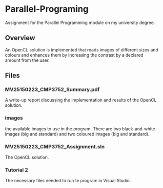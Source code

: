 # Parallel-Programing
Assignment for the Parallel Programming module on my university degree.

## Overview
An OpenCL solution is implemented that reads images of different sizes and colours and enhances them by increasing the contrast by a declared amount from the user.

## Files

### MV25150223_CMP3752_Summary.pdf
A write-up report discussing the implementation and results of the OpenCL solution.

### images
the available images to use in the program. There are two black-and-white images (big and standard) and two coloured images (big and standard).

### MV25150223_CMP3752_Assignment.sln
The OpenCL solution.

### Tutorial 2
The necessary files needed to run te program in Visual Studio.

